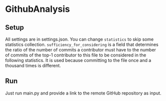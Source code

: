 # GithubAnalysis
## Setup
All settings are in settings.json. You can change `statistics` to skip some statistics collection. `sufficiency_for_considering` is a field that determines the ratio of the number of commits a contributor must have  to the number of commits of the top-1 contributor to this file to be considered in the following statistics. It is used because committing to the file once and a thousand times is different. 
## Run
Just run main.py and provide a link to the remote GitHub repository as input.
